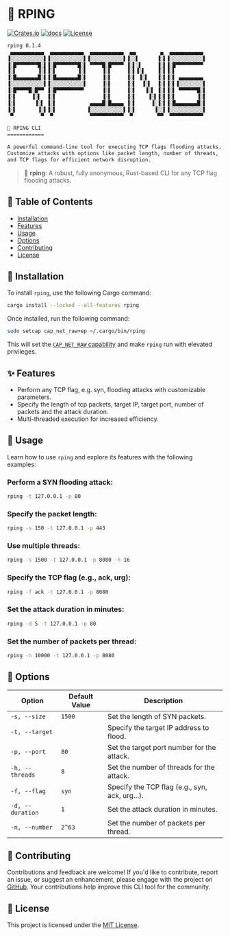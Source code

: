 # 🌊 RPING

[![Crates.io](https://img.shields.io/crates/v/rping.svg)](https://crates.io/crates/rping)
[![docs](https://docs.rs/rping/badge.svg)](https://docs.rs/rping/)
[![License](https://img.shields.io/badge/license-MIT-blue.svg)](LICENSE)

```sh
rping 0.1.4
 ▄▄▄▄▄▄▄▄▄▄▄  ▄▄▄▄▄▄▄▄▄▄▄  ▄▄▄▄▄▄▄▄▄▄▄  ▄▄        ▄  ▄▄▄▄▄▄▄▄▄▄▄ 
▐░░░░░░░░░░░▌▐░░░░░░░░░░░▌▐░░░░░░░░░░░▌▐░░▌      ▐░▌▐░░░░░░░░░░░▌
▐░█▀▀▀▀▀▀▀█░▌▐░█▀▀▀▀▀▀▀█░▌ ▀▀▀▀█░█▀▀▀▀ ▐░▌░▌     ▐░▌▐░█▀▀▀▀▀▀▀▀▀ 
▐░▌       ▐░▌▐░▌       ▐░▌     ▐░▌     ▐░▌▐░▌    ▐░▌▐░▌          
▐░█▄▄▄▄▄▄▄█░▌▐░█▄▄▄▄▄▄▄█░▌     ▐░▌     ▐░▌ ▐░▌   ▐░▌▐░▌ ▄▄▄▄▄▄▄▄ 
▐░░░░░░░░░░░▌▐░░░░░░░░░░░▌     ▐░▌     ▐░▌  ▐░▌  ▐░▌▐░▌▐░░░░░░░░▌
▐░█▀▀▀▀█░█▀▀ ▐░█▀▀▀▀▀▀▀▀▀      ▐░▌     ▐░▌   ▐░▌ ▐░▌▐░▌ ▀▀▀▀▀▀█░▌
▐░▌     ▐░▌  ▐░▌               ▐░▌     ▐░▌    ▐░▌▐░▌▐░▌       ▐░▌
▐░▌      ▐░▌ ▐░▌           ▄▄▄▄█░█▄▄▄▄ ▐░▌     ▐░▐░▌▐░█▄▄▄▄▄▄▄█░▌
▐░▌       ▐░▌▐░▌          ▐░░░░░░░░░░░▌▐░▌      ▐░░▌▐░░░░░░░░░░░▌
 ▀         ▀  ▀            ▀▀▀▀▀▀▀▀▀▀▀  ▀        ▀▀  ▀▀▀▀▀▀▀▀▀▀▀ 

🌊 RPING CLI
============

A powerful command-line tool for executing TCP flags flooding attacks.
Customize attacks with options like packet length, number of threads,
and TCP flags for efficient network disruption.
```

> 🚀 **rping**: A robust, fully anonymous, Rust-based CLI for any TCP flag flooding attacks.

## 📖 Table of Contents

- [Installation](#-installation)
- [Features](#-features)
- [Usage](#-usage)
- [Options](#-options)
- [Contributing](#-contributing)
- [License](#-license)

## 🚀 Installation

To install `rping`, use the following Cargo command:

```bash
cargo install --locked --all-features rping
```

Once installed, run the following command:

```bash
sudo setcap cap_net_raw+ep ~/.cargo/bin/rping
```

This will set the [`CAP_NET_RAW` capability](https://man7.org/linux/man-pages/man7/capabilities.7.html) and make `rping` run with elevated privileges.

## ✨ Features

- Perform any TCP flag, e.g. syn, flooding attacks with customizable parameters.
- Specify the length of tcp packets, target IP, target port, number of packets and the attack duration.
- Multi-threaded execution for increased efficiency.

## 🚗 Usage

Learn how to use `rping` and explore its features with the following examples:

### Perform a SYN flooding attack:

```bash
rping -t 127.0.0.1 -p 80
```

### Specify the packet length:

```bash
rping -s 150 -t 127.0.0.1 -p 443
```

### Use multiple threads:

```bash
rping -s 1500 -t 127.0.0.1 -p 8080 -h 16
```

### Specify the TCP flag (e.g., ack, urg):

```bash
rping -f ack -t 127.0.0.1 -p 8080
```

### Set the attack duration in minutes:

```bash
rping -d 5 -t 127.0.0.1 -p 80
```

### Set the number of packets per thread:

```bash
rping -n 10000 -t 127.0.0.1 -p 8080
```

## 🎨 Options

| Option                   | Default Value | Description                                              |
|--------------------------|---------------|----------------------------------------------------------|
| `-s, --size`             | `1500`        | Set the length of SYN packets.                            |
| `-t, --target`           |               | Specify the target IP address to flood.                  |
| `-p, --port`             | `80`          | Set the target port number for the attack.               |
| `-h, --threads`          | `8`           | Set the number of threads for the attack.                |
| `-f, --flag`             | `syn`         | Specify the TCP flag (e.g., syn, ack, urg...).            |
| `-d, --duration`         | `1`           | Set the attack duration in minutes.                      |
| `-n, --number`           | `2^63` | Set the number of packets per thread.            |

## 🤝 Contributing

Contributions and feedback are welcome! If you'd like to contribute, report an issue, or suggest an enhancement, please engage with the project on [GitHub](https://github.com/wiseaidev/rping).
Your contributions help improve this CLI tool for the community.

## 📄 License

This project is licensed under the [MIT License](LICENSE).